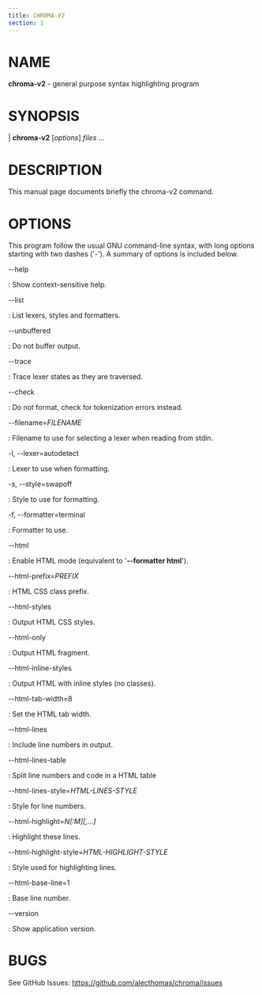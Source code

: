 ```yaml
---
title: CHROMA-V2
section: 1
---
```


# NAME

**chroma-v2** - general purpose syntax highlighting program

# SYNOPSIS

| **chroma-v2** \[_options_\] _files_ ...

# DESCRIPTION

This manual page documents briefly the chroma-v2 command.

# OPTIONS

This program follow the usual GNU command-line syntax, with long
options starting with two dashes ('-').
A summary of options is included below.

--help

: Show context-sensitive help.

--list

: List lexers, styles and formatters.

--unbuffered

: Do not buffer output.

--trace

: Trace lexer states as they are traversed.

--check

: Do not format, check for tokenization errors instead.

--filename=_FILENAME_

: Filename to use for selecting a lexer when reading from stdin.

-l, --lexer=autodetect

: Lexer to use when formatting.

-s, --style=swapoff

: Style to use for formatting.

-f, --formatter=terminal

: Formatter to use.

--html

: Enable HTML mode (equivalent to '**--formatter html**').

--html-prefix=_PREFIX_

: HTML CSS class prefix.

--html-styles

: Output HTML CSS styles.

--html-only

: Output HTML fragment.

--html-inline-styles

: Output HTML with inline styles (no classes).

--html-tab-width=8

: Set the HTML tab width.

--html-lines

: Include line numbers in output.

--html-lines-table

: Split line numbers and code in a HTML table

--html-lines-style=_HTML-LINES-STYLE_

: Style for line numbers.

--html-highlight=_N[:M][,...]_

: Highlight these lines.

--html-highlight-style=_HTML-HIGHLIGHT-STYLE_

: Style used for highlighting lines.

--html-base-line=1

: Base line number.

--version

: Show application version.

# BUGS

See GitHub Issues: <https://github.com/alecthomas/chroma/issues>
